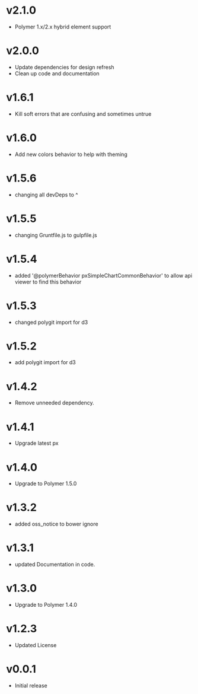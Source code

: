 v2.1.0
=================
* Polymer 1.x/2.x hybrid element support

v2.0.0
=================
* Update dependencies for design refresh
* Clean up code and documentation

v1.6.1
=================
* Kill soft errors that are confusing and sometimes untrue

v1.6.0
==================
* Add new colors behavior to help with theming

v1.5.6
==================
* changing all devDeps to ^

v1.5.5
==================
* changing Gruntfile.js to gulpfile.js

v1.5.4
==================
* added '@polymerBehavior pxSimpleChartCommonBehavior' to allow api viewer to find this behavior

v1.5.3
==================
* changed polygit import for d3

v1.5.2
==================
* add polygit import for d3

v1.4.2
==================
* Remove unneeded dependency.

v1.4.1
==================
* Upgrade latest px

v1.4.0
==================
* Upgrade to Polymer 1.5.0

v1.3.2
==================
* added oss_notice to bower ignore

v1.3.1
==================
* updated Documentation in code.

v1.3.0
==================
* Upgrade to Polymer 1.4.0

v1.2.3
==================
* Updated License

v0.0.1
==================
* Initial release
